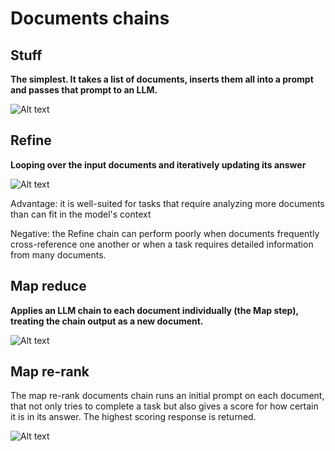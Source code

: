 # Documents chains

## Stuff

**The simplest. It takes a list of documents, inserts them all into a prompt and passes that prompt to an LLM.**

![Alt text](../assets/document-stuff.png)

## Refine

**Looping over the input documents and iteratively updating its answer**

![Alt text](../assets/document-refine.png)

Advantage:
it is well-suited for tasks that require analyzing more documents than can fit in the model's context

Negative:
the Refine chain can perform poorly when documents frequently cross-reference one another or when a task requires detailed information from many documents.

## Map reduce

**Applies an LLM chain to each document individually (the Map step), treating the chain output as a new document.**

![Alt text](../assets/document-map-reduce.png)

## Map re-rank

The map re-rank documents chain runs an initial prompt on each document, that not only tries to complete a task but also gives a score for how certain it is in its answer. The highest scoring response is returned.

![Alt text](../assets/document-map-rerank.png)
